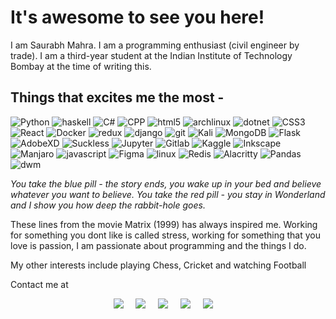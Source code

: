 <h1>It's awesome to see you here!</h1>

I am Saurabh Mahra. I am a programming enthusiast (civil engineer by trade). I am a third-year student at the Indian Institute of Technology Bombay at the time of writing this.

<h2>Things that excites me the most - </h2>
<p>
  <img alt="Python" src="https://img.shields.io/badge/-Python-3776AB?style=flat-square&logo=Python&logoColor=white" />
  <img alt="haskell" src="https://img.shields.io/badge/-Haskell-5D4F85?style=flat-square&logo=haskell&logoColor=white" />
  <img alt="C#" src="https://img.shields.io/badge/-CSharp-239120?style=flat-square&logo=csharp&logoColor=white" />
  <img alt="CPP" src="https://img.shields.io/badge/-CPP-00599C?style=flat-square&logo=cplusplus&logoColor=white" />
  <img alt="html5" src="https://img.shields.io/badge/-HTML5-E34F26?style=flat-square&logo=html5&logoColor=white" />
  <img alt="archlinux" src="https://img.shields.io/badge/-Arch_Linux-blue?style=flat-square&logo=archlinux&logoColor=white" />
  <img alt="dotnet" src="https://img.shields.io/badge/-.NET-512BD4?style=flat-square&logo=dotnet&logoColor=white" />
  <img alt="CSS3" src="https://img.shields.io/badge/-Unity-FFFFFF?style=flat-square&logo=unity&logoColor=black" />
  <img alt="React" src="https://img.shields.io/badge/-React-45b8d8?style=flat-square&logo=react&logoColor=white" /> 
  <img alt="Docker" src="https://img.shields.io/badge/-Docker-46a2f1?style=flat-square&logo=docker&logoColor=white" />
  <img alt="redux" src="https://img.shields.io/badge/-Redux-764ABC?style=flat-square&logo=redux&logoColor=white" />
  <img alt="django" src="https://img.shields.io/badge/-Django-092E20?style=flat-square&logo=django&logoColor=white" />
  <img alt="git" src="https://img.shields.io/badge/-Git-F05032?style=flat-square&logo=git&logoColor=white" />
  <img alt="Kali" src="https://img.shields.io/badge/-Kali_Linux-blue?style=flat-square&logo=kalilinux&logoColor=white" />
  <img alt="MongoDB" src="https://img.shields.io/badge/-MongoDB-13aa52?style=flat-square&logo=mongodb&logoColor=white" />
  <img alt="Flask" src="https://img.shields.io/badge/-Flask-000000?style=flat-square&logo=Flask&logoColor=white" />
  <img alt="AdobeXD" src="https://img.shields.io/badge/-Adobe_XD-FF61F6?style=flat-square&logo=AdobeXD&logoColor=white" />
  <img alt="Suckless" src="https://img.shields.io/badge/-Suckless-1177AA?style=flat-square&logo=Suckless&logoColor=white" />
  <img alt="Jupyter" src="https://img.shields.io/badge/-Jupyter-F37626?style=flat-square&logo=Jupyter&logoColor=white" />
  <img alt="Gitlab" src="https://img.shields.io/badge/-Gitlab-FCA121?style=flat-square&logo=Gitlab&logoColor=white" />
  <img alt="Kaggle" src="https://img.shields.io/badge/-Kaggle-20BEFF?style=flat-square&logo=Kaggle&logoColor=white" />
  <img alt="Inkscape" src="https://img.shields.io/badge/-Inkscape-000000?style=flat-square&logo=Inkscape&logoColor=white" />
  <img alt="Manjaro" src="https://img.shields.io/badge/-Manjaro-35BF5C?style=flat-square&logo=Manjaro&logoColor=white" />
  <img alt="javascript" src="https://img.shields.io/badge/-JavaScript-F7DF1E?style=flat-square&logo=javascript&logoColor=white" />
  <img alt="Figma" src="https://img.shields.io/badge/-Figma-F24E1E?style=flat-square&logo=Figma&logoColor=white" />
  <img alt="linux" src="https://img.shields.io/badge/-Linux-f8fc03?style=flat-square&logo=Linux&logoColor=black" />
  <img alt="Redis" src="https://img.shields.io/badge/-Redis-DC382D?style=flat-square&logo=Redis&logoColor=white" />
  <img alt="Alacritty" src="https://img.shields.io/badge/-Alacritty-F46D01?style=flat-square&logo=Alacritty&logoColor=white" />
  <img alt="Pandas" src="https://img.shields.io/badge/-Pandas-150458?style=flat-square&logo=Pandas&logoColor=white" />
  <img alt="dwm" src="https://img.shields.io/badge/-DWM-1177AA?style=flat-square&logo=dwm&logoColor=white" />

_You take the blue pill - the story ends, you wake up in your bed and believe whatever you want to believe. You take the red pill - you stay in Wonderland and I show you how deep the rabbit-hole goes._

<p>
These lines from the movie Matrix (1999) has always inspired me. Working for something you dont like is called stress, working for something that you love is passion, I am passionate about programming and the things I do.
</p>

My other interests include playing Chess, Cricket and watching Football

Contact me at

<p align="center">
 <a href="mailto:sourabhmahra91@gmail.com?subject="Hello_from_github"><img src="https://img.shields.io/badge/gmail-%23D14836.svg?&style=for-the-badge&logo=gmail&logoColor=white" /></a>&nbsp;&nbsp;&nbsp;&nbsp;
  <a href="https://www.facebook.com/saurabhmahra91/"><img src="https://img.shields.io/badge/facebook-%233B5998.svg?&style=for-the-badge&logo=facebook&logoColor=white" /></a>&nbsp;&nbsp;&nbsp;&nbsp;
  <a href="https://www.instagram.com/modshiftenter/"><img src="https://img.shields.io/badge/instagram-%23dc2743.svg?&style=for-the-badge&logo=instagram&logoColor=white" /></a>&nbsp;&nbsp;&nbsp;&nbsp;
  <a href="https://www.linkedin.com/in/saurabh-mahra/"><img src="https://img.shields.io/badge/linkedin-%230077B5.svg?&style=for-the-badge&logo=linkedin&logoColor=white" /></a>&nbsp;&nbsp;&nbsp;&nbsp;
    <a href="https://twitter.com/damn_difficult"><img src="https://img.shields.io/badge/twitter-%231DA1F2.svg?&style=for-the-badge&logo=twitter&logoColor=white" /></a>&nbsp;&nbsp;&nbsp;&nbsp;
    

</p>
